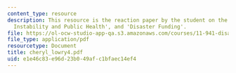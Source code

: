 ```yaml
---
content_type: resource
description: This resource is the reaction paper by the student on the topics 'Climate
  Instability and Public Health', and 'Disaster Funding'.
file: https://ol-ocw-studio-app-qa.s3.amazonaws.com/courses/11-941-disaster-vulnerability-and-resilience-spring-2005/e1e46c83e96d23b049afc1bfaec14ef4_cheryl_lowry4.pdf
file_type: application/pdf
resourcetype: Document
title: cheryl_lowry4.pdf
uid: e1e46c83-e96d-23b0-49af-c1bfaec14ef4
---
```

